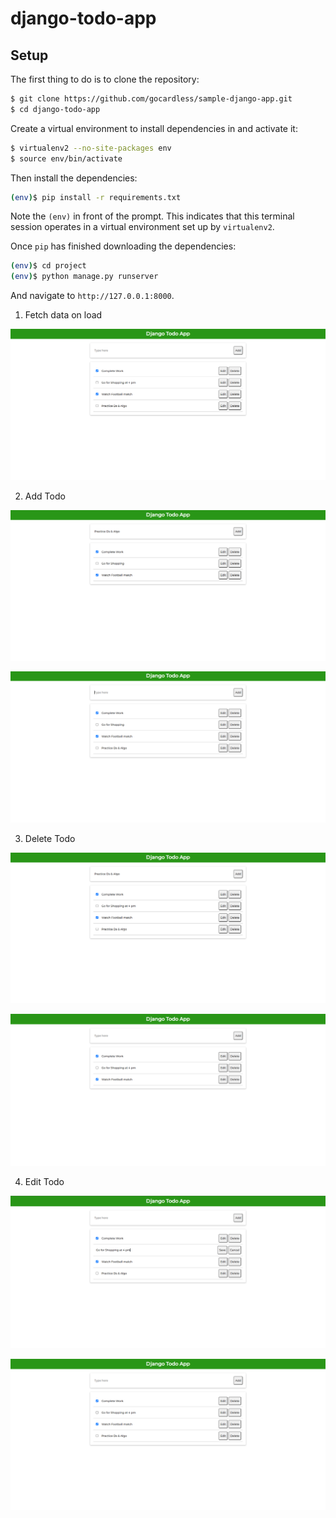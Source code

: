 # django-todo-app

## Setup

The first thing to do is to clone the repository:

```sh
$ git clone https://github.com/gocardless/sample-django-app.git
$ cd django-todo-app
```

Create a virtual environment to install dependencies in and activate it:

```sh
$ virtualenv2 --no-site-packages env
$ source env/bin/activate
```

Then install the dependencies:

```sh
(env)$ pip install -r requirements.txt
```
Note the `(env)` in front of the prompt. This indicates that this terminal
session operates in a virtual environment set up by `virtualenv2`.

Once `pip` has finished downloading the dependencies:
```sh
(env)$ cd project
(env)$ python manage.py runserver
```
And navigate to `http://127.0.0.1:8000`.

1. Fetch data on load

![](screenshots/index.png)

2. Add Todo

![](screenshots/post1.png)

![](screenshots/post2.png)

3. Delete Todo

![](screenshots/delete1.png)

![](screenshots/delete2.png)

4. Edit Todo

![](screenshots/edit1.png)

![](screenshots/edit2.png)
